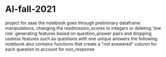 # AI-fall-2021
project for saas
the notebook goes through preliminary dataframe manipulations, changing the readmission_scores to integers or deleting 'low risk'
generating features based on question_answer pairs
and dropping useless features such as questions with one unique answers
the following notebook also contains functions that create a "not answered" column for each question to account for non_response

